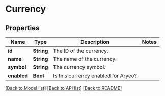# Currency

## Properties
Name | Type | Description | Notes
------------ | ------------- | ------------- | -------------
**id** | **String** | The ID of the currency. | 
**name** | **String** | The name of the currency. | 
**symbol** | **String** | The currency symbol. | 
**enabled** | **Bool** | Is this currency enabled for Aryeo? | 

[[Back to Model list]](../README.md#documentation-for-models) [[Back to API list]](../README.md#documentation-for-api-endpoints) [[Back to README]](../README.md)


